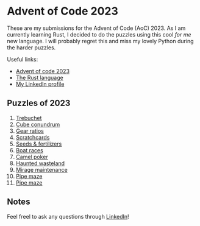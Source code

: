 # Advent of Code 2023
These are my submissions for the Advent of Code (AoC) 2023. As I am currently
learning Rust, I decided to do the puzzles using this cool *for me* new
language. I will probably regret this and miss my lovely Python during the
harder puzzles.

Useful links:
- [Advent of code 2023](https://adventofcode.com/2023)
- [The Rust language](https://rust-lang.org)
- [My LinkedIn profile](https://linkedin.com/in/dennisbakhuis)

## Puzzles of 2023
1. [Trebuchet](https://github.com/dennisbakhuis/advent_of_code_2023/tree/main/01_trebuchet)
2. [Cube conundrum](https://github.com/dennisbakhuis/advent_of_code_2023/tree/main/02_cube_conundrum)
3. [Gear ratios](https://github.com/dennisbakhuis/advent_of_code_2023/tree/main/03_gear_ratios)
4. [Scratchcards](https://github.com/dennisbakhuis/advent_of_code_2023/tree/main/04_scratchcards)
5. [Seeds & fertilizers](https://github.com/dennisbakhuis/advent_of_code_2023/tree/main/05_seeds_fertilizers)
6. [Boat races](https://github.com/dennisbakhuis/advent_of_code_2023/tree/main/06_boat_races)
7. [Camel poker](https://github.com/dennisbakhuis/advent_of_code_2023/tree/main/07_camel_cards)
8. [Haunted wasteland](https://github.com/dennisbakhuis/advent_of_code_2023/tree/main/08_haunted_wasteland)
9. [Mirage maintenance](https://github.com/dennisbakhuis/advent_of_code_2023/tree/main/09_mirage_maintenance)
10. [Pipe maze](https://github.com/dennisbakhuis/advent_of_code_2023/tree/main/10_pipe_maze)
11. [Pipe maze](https://github.com/dennisbakhuis/advent_of_code_2023/tree/main/11_cosmic_expansion)

## Notes
Feel freel to ask any questions through [LinkedIn](https://linkedin.com/in/dennisbakhuis)!

